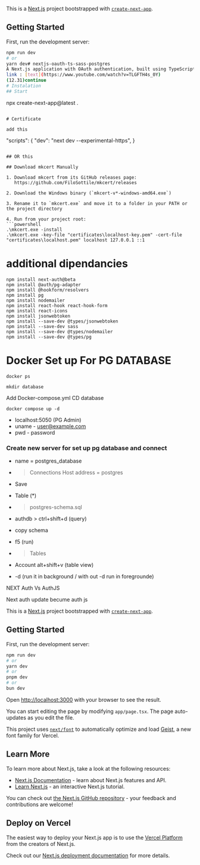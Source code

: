 This is a [Next.js](https://nextjs.org) project bootstrapped with [`create-next-app`](https://nextjs.org/docs/app/api-reference/cli/create-next-app).

## Getting Started

First, run the development server:

```bash
npm run dev
# or
yarn dev# nextjs-oauth-ts-sass-postgres
A Next.js application with OAuth authentication, built using TypeScript, styled with SASS, and powered by PostgreSQL. Secure and scalable authentication flow for modern web apps.
link : [text](https://www.youtube.com/watch?v=TLGFTH4s_0Y)
(12.31)continue
# Instalation
## Start
```
npx create-next-app@latest .
```

# Certificate

add this
```
 "scripts": {
    "dev": "next dev --experimental-https",
 }
```

## OR this 

## Download mkcert Manually

1. Download mkcert from its GitHub releases page:
   https://github.com/FiloSottile/mkcert/releases

2. Download the Windows binary (`mkcert-v*-windows-amd64.exe`)

3. Rename it to `mkcert.exe` and move it to a folder in your PATH or the project directory

4. Run from your project root:
```powershell
.\mkcert.exe -install
.\mkcert.exe -key-file "certificates\localhost-key.pem" -cert-file "certificates\localhost.pem" localhost 127.0.0.1 ::1
```


# additional dipendancies
```
npm install next-auth@beta
npm install @auth/pg-adapter
npm install @hookform/resolvers
npm install pg
npm install nodemailer
npm install react-hook react-hook-form
npm install react-icons
npm install jsonwebtoken
npm install --save-dev @types/jsonwebtoken
npm install --save-dev sass
npm install --save-dev @types/nodemailer
npm install --save-dev @types/pg
```
# Docker Set up For PG DATABASE
```
docker ps
```
```
mkdir database
```
Add Docker-compose.yml
CD database
```
docker compose up -d 
```
- localhost:5050 (PG Admin)
- uname - user@example.com
- pwd - password
### Create new server for set up pg database and connect
- name = postgres_database
- >Connections Host address = postgres
- Save
- Table (*)
- > postgres-schema.sql
- authdb > ctrl+shift+d (query)
- copy schema
- f5 (run)
- > Tables
- Account alt+shift+v (table view)


- -d (run it in background / with out -d run in foregrounde)



NEXT Auth Vs AuthJS

Next auth update becume auth js

This is a [Next.js](https://nextjs.org) project bootstrapped with [`create-next-app`](https://nextjs.org/docs/app/api-reference/cli/create-next-app).

## Getting Started

First, run the development server:

```bash
npm run dev
# or
yarn dev
# or
pnpm dev
# or
bun dev
```

Open [http://localhost:3000](http://localhost:3000) with your browser to see the result.

You can start editing the page by modifying `app/page.tsx`. The page auto-updates as you edit the file.

This project uses [`next/font`](https://nextjs.org/docs/app/building-your-application/optimizing/fonts) to automatically optimize and load [Geist](https://vercel.com/font), a new font family for Vercel.

## Learn More

To learn more about Next.js, take a look at the following resources:

- [Next.js Documentation](https://nextjs.org/docs) - learn about Next.js features and API.
- [Learn Next.js](https://nextjs.org/learn) - an interactive Next.js tutorial.

You can check out [the Next.js GitHub repository](https://github.com/vercel/next.js) - your feedback and contributions are welcome!

## Deploy on Vercel

The easiest way to deploy your Next.js app is to use the [Vercel Platform](https://vercel.com/new?utm_medium=default-template&filter=next.js&utm_source=create-next-app&utm_campaign=create-next-app-readme) from the creators of Next.js.

Check out our [Next.js deployment documentation](https://nextjs.org/docs/app/building-your-application/deploying) for more details.
